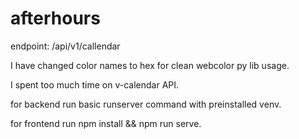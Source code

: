 # afterhours
endpoint:
/api/v1/callendar

I have changed color names to hex for clean webcolor py lib usage.

I spent too much time on v-calendar API.

for backend run basic runserver command with preinstalled venv.


for frontend run npm install && npm run serve.
